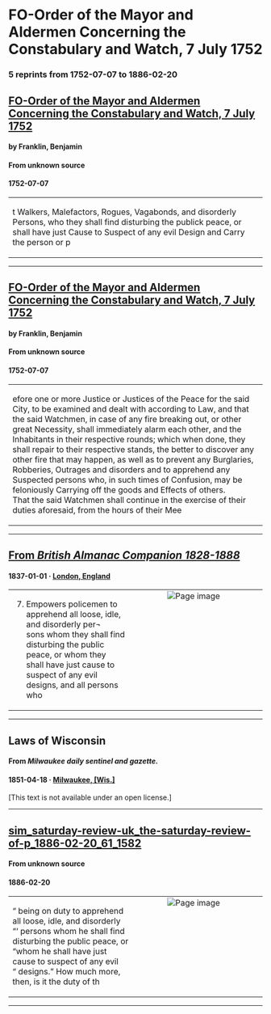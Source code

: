 
# FO-Order of the Mayor and Aldermen Concerning the Constabulary and Watch, 7 July 1752

### 5 reprints from 1752-07-07 to 1886-02-20

## [FO-Order of the Mayor and Aldermen Concerning the Constabulary and Watch, 7 July 1752](https://founders.archives.gov/documents/Franklin/01-04-02-0119)

#### by Franklin, Benjamin

#### From unknown source

#### 1752-07-07

<table style="width: 100%;"><tr><td style="width: 50%">

t Walkers, Malefactors, Rogues, Vagabonds, and disorderly Persons, who they shall find disturbing the publick peace, or shall have just Cause to Suspect of any evil Design and Carry the person or p
</td></tr></table>

---

## [FO-Order of the Mayor and Aldermen Concerning the Constabulary and Watch, 7 July 1752](https://founders.archives.gov/documents/Franklin/01-04-02-0119)

#### by Franklin, Benjamin

#### From unknown source

#### 1752-07-07

<table style="width: 100%;"><tr><td style="width: 50%">

efore one or more Justice or Justices of the Peace for the said City, to be examined and dealt with according to Law, and that the said Watchmen, in case of any fire breaking out, or other great Necessity, shall immediately alarm each other, and the Inhabitants in their respective rounds; which when done, they shall repair to their respective stands, the better to discover any other fire that may happen, as well as to prevent any Burglaries, Robberies, Outrages and disorders and to apprehend any Suspected persons who, in such times of Confusion, may be feloniously Carrying off the goods and Effects of others.  
That the said Watchmen shall continue in the exercise of their duties aforesaid, from the hours of their Mee
</td></tr></table>

---

## [From _British Almanac Companion 1828-1888_](https://archive.org/details/sim_british-almanac-companion_1837/page/n117/mode/1up?view=theater)

#### 1837-01-01 &middot; [London, England](http://dbpedia.org/resource/London)

<table style="width: 100%;"><tr><td style="width: 50%">

  
7. Empowers policemen to apprehend all loose, idle, and disorderly per¬  
sons whom they shall find disturbing the public peace, or whom they  
shall have just cause to suspect of any evil designs, and all persons who
</td><td style="width: 50%; max-height: 75%; margin: auto; display: block;">
<img alt="Page image" src="https://iiif.archive.org/iiif/sim_british-almanac-companion_1837&#0036;117/pct:24.580537,34.443861,68.582215,3.830010/600,/0/default.jpg"/>
</td>
</tr></table>

---

## Laws of Wisconsin

#### From _Milwaukee daily sentinel and gazette._

#### 1851-04-18 &middot; [Milwaukee, [Wis.]](http://dbpedia.org/resource/Milwaukee)

[This text is not available under an open license.]

---

## [sim_saturday-review-uk_the-saturday-review-of-p_1886-02-20_61_1582](https://archive.org/details/sim_saturday-review-uk_the-saturday-review-of-p_1886-02-20_61_1582/page/n1/mode/1up?view=theater)

#### From unknown source

#### 1886-02-20

<table style="width: 100%;"><tr><td style="width: 50%">

  
“ being on duty to apprehend all loose, idle, and disorderly  
“‘ persons whom he shall find disturbing the public peace, or  
“whom he shall have just cause to suspect of any evil  
“ designs.” How much more, then, is it the duty of th
</td><td style="width: 50%; max-height: 75%; margin: auto; display: block;">
<img alt="Page image" src="https://iiif.archive.org/iiif/sim_saturday-review-uk_the-saturday-review-of-p_1886-02-20_61_1582&#0036;1/pct:55.927835,17.670365,37.532216,3.704437/600,/0/default.jpg"/>
</td>
</tr></table>

---

